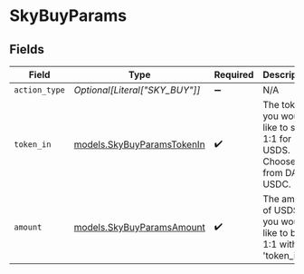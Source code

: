 # SkyBuyParams


## Fields

| Field                                                                   | Type                                                                    | Required                                                                | Description                                                             | Example                                                                 |
| ----------------------------------------------------------------------- | ----------------------------------------------------------------------- | ----------------------------------------------------------------------- | ----------------------------------------------------------------------- | ----------------------------------------------------------------------- |
| `action_type`                                                           | *Optional[Literal["SKY_BUY"]]*                                          | :heavy_minus_sign:                                                      | N/A                                                                     |                                                                         |
| `token_in`                                                              | [models.SkyBuyParamsTokenIn](../models/skybuyparamstokenin.md)          | :heavy_check_mark:                                                      | The token you would like to swap 1:1 for USDS. Choose from DAI or USDC. |                                                                         |
| `amount`                                                                | [models.SkyBuyParamsAmount](../models/skybuyparamsamount.md)            | :heavy_check_mark:                                                      | The amount of USDS you would like to buy 1:1 with 'token_in'.           | 1.5                                                                     |